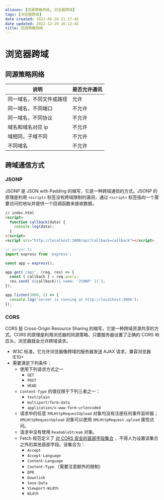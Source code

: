 ```yaml
---
aliases: [同源策略网络, 浏览器跨域]
tags: [浏览器跨域]
date created: 2022-06-20 21:17:45
date updated: 2022-12-29 16:12:45
title: 同源策略网络
---
```


# 浏览器跨域

## 同源策略网络

| 说明           | 是否允许通讯 |
| ------------ | ------ |
| 同一域名，不同文件或路径 | 允许     |
| 同一域名，不同端口    | 不允许    |
| 同一域名，不同协议    | 不允许    |
| 域名和域名对应 ip   | 不允许    |
| 域相同，子域不同     | 不允许    |
| 不同域名         | 不允许    |

## 跨域通信方式

### JSONP

JSONP 是 JSON with Padding 的缩写，它是一种跨域通信的方式。JSONP 的原理是利用 `<script>` 标签没有跨域限制的漏洞，通过 `<script>` 标签指向一个需要访问的地址并提供一个回调函数来接收数据。

```html
// index.html
<script>
  function callback(data) {
    console.log(data);
  }
</script>
<script src="http://localhost:3000/api?callback=callback"></script>
```

```ts
// server.ts
import express from 'express';

const app = express();

app.get('/api', (req, res) => {
  const { callback } = req.query;
  res.send(`${callback}({ name: 'JSONP' })`);
});

app.listen(3000, () => {
  console.log('server is running at http://localhost:3000');
});
```

### CORS

CORS 是 Cross-Origin Resource Sharing 的缩写，它是一种跨域资源共享的方式。CORS 的原理是利用浏览器的同源策略，只要服务器设置了正确的 CORS 响应头，浏览器就会允许跨域请求。

- W3C 标准，它允许浏览器像跨域的服务器发送 AJAX 请求，兼容浏览器 IE10+
- 需要满足下列条件：
  - 使用下列请求方式之一
    - `GET`
    - `POST`
    - `HEAD`
  - `Content-Type` 的值仅限于下列三者之一：
    - `text/plain`
    - `multipart/form-data`
    - `application/x-www-form-urlencoded`
  - 请求中的任意 `XMLHttpRequestUpload` 对象均没有注册任何事件监听器；`XMLHttpRequestUpload` 对象可以使用 `XMLHttpRequest.upload` 属性访问。
  - 请求中没有使用 `ReadableStream` 对象。
  - Fetch 规范定义了 [对 CORS 安全的首部字段集合](https://fetch.spec.whatwg.org/[[cors-safelisted-request-header]]) ，不得人为设置该集合之外的其他首部字段。该集合为：
    - `Accept`
    - `Accept-Language`
    - `Content-Language`
    - `Content-Type` （需要注意额外的限制）
    - `DPR`
    - `Downlink`
    - `Save-Data`
    - `Viewport-Width`
    - `Width`
